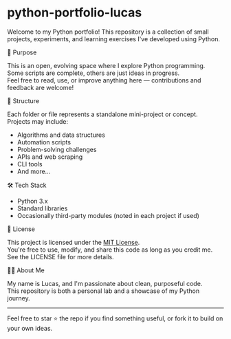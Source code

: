 # python-portfolio-lucas

Welcome to my Python portfolio! This repository is a collection of small projects, experiments, and learning exercises I've developed using Python.

🚀 Purpose

This is an open, evolving space where I explore Python programming.  
Some scripts are complete, others are just ideas in progress.  
Feel free to read, use, or improve anything here — contributions and feedback are welcome!

📂 Structure

Each folder or file represents a standalone mini-project or concept.  
Projects may include:

- Algorithms and data structures
- Automation scripts
- Problem-solving challenges
- APIs and web scraping
- CLI tools
- And more...

🛠️ Tech Stack

- Python 3.x
- Standard libraries
- Occasionally third-party modules (noted in each project if used)

📜 License

This project is licensed under the [MIT License](LICENSE).  
You're free to use, modify, and share this code as long as you credit me.  
See the LICENSE file for more details.

🙋‍♂️ About Me

My name is Lucas, and I'm passionate about clean, purposeful code.  
This repository is both a personal lab and a showcase of my Python journey.

---

Feel free to star ⭐ the repo if you find something useful, or fork it to build on your own ideas.
